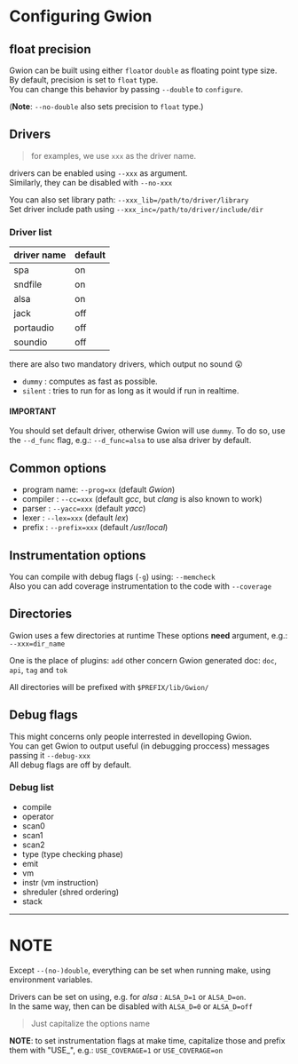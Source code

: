 # Configuring Gwion


## float precision

Gwion can be built using either `float`or `double` as floating point type size.  
By default, precision is set to `float` type.  
You can change this behavior by passing `--double` to `configure`.  

(**Note**: `--no-double` also sets precision to `float` type.)


## Drivers

> for examples, we use `xxx` as the driver name.

drivers can be enabled using `--xxx` as argument.  
Similarly, they can be disabled with `--no-xxx`  

You can also set library path: `--xxx_lib=/path/to/driver/library`  
Set driver include path using `--xxx_inc=/path/to/driver/include/dir`

### Driver list


| driver name | default |
|-------------|---------|
| spa         | on      |
| sndfile     | on      |
| alsa        | on      |
| jack        | off     |
| portaudio   | off     |
| soundio     | off     |

there are also two mandatory drivers, which output no sound :astonished:
  * `dummy`  : computes as fast as possible.
  * `silent` : tries to run for as long as it would if run in realtime.

#### IMPORTANT
You should set default driver, otherwise Gwion will use `dummy`.
To do so, use the `--d_func` flag, e.g.: `--d_func=alsa` to use alsa driver by default.

## Common options

  * program name: `--prog=xx`    (default *Gwion*)
  * compiler    : `--cc=xxx`     (default *gcc*, but *clang* is also known to work)
  * parser      : `--yacc=xxx`   (default *yacc*)
  * lexer       : `--lex=xxx`    (default *lex*)
  * prefix      : `--prefix=xxx` (default */usr/local*)


## Instrumentation options
You can compile with debug flags (`-g`) using: `--memcheck`  
Also you can add coverage instrumentation to the code with `--coverage`


## Directories

Gwion uses a few directories at runtime
These options **need** argument, e.g.: `--xxx=dir_name`

One is the place of plugins: `add`
other concern Gwion generated doc: `doc`, `api`, `tag` and `tok`

All directories will be prefixed with `$PREFIX/lib/Gwion/`

## Debug flags

This might concerns only people interrested in develloping Gwion.  
You can get Gwion to output useful (in debugging proccess) messages passing it `--debug-xxx`  
All debug flags are off by default.

### Debug list

  * compile
  * operator
  * scan0
  * scan1
  * scan2
  * type (type checking phase)
  * emit
  * vm
  * instr (vm instruction) 
  * shreduler (shred ordering)
  * stack

-----------------

# NOTE

Except `--(no-)double`, everything can be set when running make, using environment variables.  

Drivers can be set on using, e.g. for *alsa* : `ALSA_D=1` or `ALSA_D=on`.  
In the same way, then can be disabled with     `ALSA_D=0` or `ALSA_D=off`

> Just capitalize the options name

**NOTE**: to set instrumentation flags at make time, capitalize those and prefix them with "USE_", e.g.: `USE_COVERAGE=1` or `USE_COVERAGE=on`
